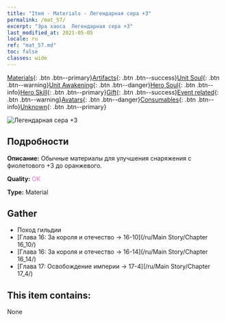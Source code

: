 ```yaml
---
title: "Item - Materials - Легендарная сера +3"
permalink: /mat_57/
excerpt: "Эра хаоса  Легендарная сера +3"
last_modified_at: 2021-05-05
locale: ru
ref: "mat_57.md"
toc: false
classes: wide
---
```

 [Materials](/ItemsRU/){: .btn .btn--primary}[Artifacts](/ItemsRU/Artifacts/){: .btn .btn--success}[Unit Soul](/ItemsRU/UnitSoul/){: .btn .btn--warning}[Unit Awakening](/ItemsRU/UnitAwakening/){: .btn .btn--danger}[Hero Soul](/ItemsRU/HeroSoul/){: .btn .btn--info}[Hero Skill](/ItemsRU/HeroSkill/){: .btn .btn--primary}[Gift](/ItemsRU/Gift/){: .btn .btn--success}[Event related](/ItemsRU/Events/){: .btn .btn--warning}[Avatars](/ItemsRU/Avatars/){: .btn .btn--danger}[Consumables](/ItemsRU/Consumables/){: .btn .btn--info}[Unknown](/ItemsRU/Unknown/){: .btn .btn--primary}

 ![Легендарная сера +3](/images/t/i_cailiao_liuhuang2.png)

## Подробности
 **Описание:** Обычные материалы для улучшения снаряжения c фиолетового +3 до оранжевого.

 **Quality:** <span style="color: #DA70D6">OK</span>

 **Type:** Material

## Gather

*    Поход гильдии 
*    [Глава 16: За короля и отечество -> 16-10](/ru/Main Story/Chapter 16_10/) 
*    [Глава 16: За короля и отечество -> 16-14](/ru/Main Story/Chapter 16_14/) 
*    [Глава 17: Освобождение империи -> 17-4](/ru/Main Story/Chapter 17_4/) 

## This item contains:

  None

